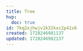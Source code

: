 ```yaml
---
title: Tree
hvp:
  doc: true
id: 7kq2xjhwjv1k32kxc2p41v6
created: 1728246981137
updated: 1728246982137
---
```

